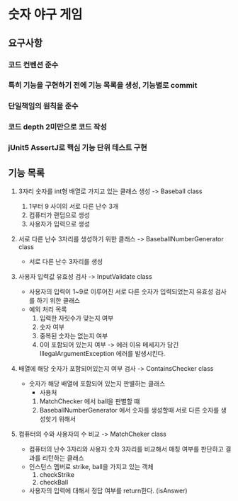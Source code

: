 # 숫자 야구 게임

## 요구사항
### 코드 컨벤션 준수 
### 특히 기능을 구현하기 전에 기능 목록을 생성, 기능별로 commit
### 단일책임의 원칙을 준수 
### 코드 depth 2미만으로 코드 작성
### jUnit5 AssertJ로 핵심 기능 단위 테스트 구현

## 기능 목록

1. 3자리 숫자를 int형 배열로 가지고 있는 클래스 생성
    -> Baseball class
    1. 1부터 9 사이의 서로 다른 난수 3개
    2. 컴퓨터가 랜덤으로 생성
    3. 사용자가 입력으로 생성

2. 서로 다른 난수 3자리를 생성하기 위한 클래스
    -> BaseballNumberGenerator class
    * 서로 다른 난수 3자리를 생성

3. 사용자 입력값 유효성 검사
    -> InputValidate class
    * 사용자의 입력이 1~9로 이루어진 서로 다른 숫자가 입력되었는지 유효성 검사를 하기 위한 클래스
    * 예외 처리 목록
        1. 입력한 자릿수가 맞는지 여부
        2. 숫자 여부
        3. 중복된 숫자는 없는지 여부
        4. 0이 포함되어 있는지 여부 
        -> 에러 이유 메세지가 담긴 IllegalArgumentException 에러를 발생시킨다.

3.  배열에 해당 숫자가 포함되어있는지 여부 검사
    -> ContainsChecker class
    * 숫자가 해당 배열에 포함되어 있는지 판별하는 클래스
        * 사용처
        1. MatchChecker 에서 ball을 판별할 떄
        2. BaseballNumberGenerator 에서 숫자를 생성할때 서로 다른 숫자를 생성핫기 위해서

4.  컴퓨터의 수와 사용자의 수 비교
    -> MatchCheker class
    * 컴퓨터의 난수 3자리와 사용자 숫자 3자리를 비교해서 매칭 여부를 판단하고 결과를 리턴하는 클래스
    * 인스턴스 멤버로 strike, ball을 가지고 있는 객체
        1. checkStrike
        2. checkBall
    * 사용자의 입력에 대해서 정답 여부를 return한다. (isAnswer)
 
